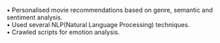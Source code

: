 • Personalised movie recommendations based on genre, semantic and sentiment analysis.<br>
• Used several NLP(Natural Language Processing) techniques.<br>
• Crawled scripts for emotion analysis.
